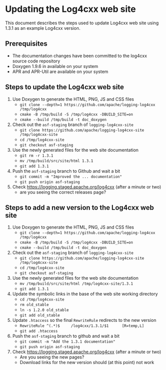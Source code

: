 Updating the Log4cxx web site
===================

This document describes the steps used to update Log4cxx web site
using 1.3.1 as an example Log4cxx version.

Prerequisites
----------

* The documentation changes have been committed to the log4cxx source code repository
* Doxygen 1.9.6 in available on your system
* APR and APR-Util are available on your system

Steps to update the Log4cxx web site
-----

1. Use Doxygen to generate the HTML, PNG, JS and CSS files
    - `git clone --depth=1 https://github.com/apache/logging-log4cxx /tmp/log4cxx`
    - `cmake -B /tmp/build -S /tmp/log4cxx -DBUILD_SITE=on`
    - `cmake --build /tmp/build -t doc_doxygen`
1. Check out the `asf-staging` branch of `logging-log4cxx-site`
    - `git clone https://github.com/apache/logging-log4cxx-site /tmp/log4cxx-site`
    - `cd /tmp/log4cxx-site`
    - `git checkout asf-staging`
1. Use the newly generated files for the web site documentation
    - `git rm -r 1.3.1`
    - `mv /tmp/build/src/site/html 1.3.1`
    - `git add 1.3.1`
1. Push the `asf-staging` branch to Github and wait a bit
    - `git commit -m "Improved the ... documentation"`
    - `git push origin asf-staging`
1. Check https://logging.staged.apache.org/log4cxx (after a minute or two)
    - are you seeing the correct releases page?


Steps to add a new version to the Log4cxx web site
-----

1. Use Doxygen to generate the HTML, PNG, JS and CSS files
    - `git clone --depth=1 https://github.com/apache/logging-log4cxx /tmp/log4cxx`
    - `cmake -B /tmp/build -S /tmp/log4cxx -DBUILD_SITE=on`
    - `cmake --build /tmp/build -t doc_doxygen`
1. Check out the `asf-staging` branch of `logging-log4cxx-site`
    - `git clone https://github.com/apache/logging-log4cxx-site /tmp/log4cxx-site`
    - `cd /tmp/log4cxx-site`
    - `git checkout asf-staging`
1. Use the newly generated files for the web site documentation
    - `mv /tmp/build/src/site/html /tmp/log4cxx-site/1.3.1`
    - `git add 1.3.1`
1. Update the symbolic links in the base of the web site working directory
    - `cd /tmp/log4cxx-site`
    - `rm old_stable`
    - `ln -s 1.2.0 old_stable`
    - `git add old_stable`
1. Update `.htaccess` so the final `RewriteRule` redirects to the new version
    - `RewriteRule ^(.*)$     /log4cxx/1.3.1/$1      [R=temp,L]`
    - `git add .htaccess`
1. Push the `asf-staging` branch to github and wait a bit
    - `git commit -m "Add the 1.3.1 documentation"`
    - `git push origin asf-staging`
1. Check https://logging.staged.apache.org/log4cxx (after a minute or two)
    - Are you seeing the new pages?
    - Download links for the new version should (at this point) not work

